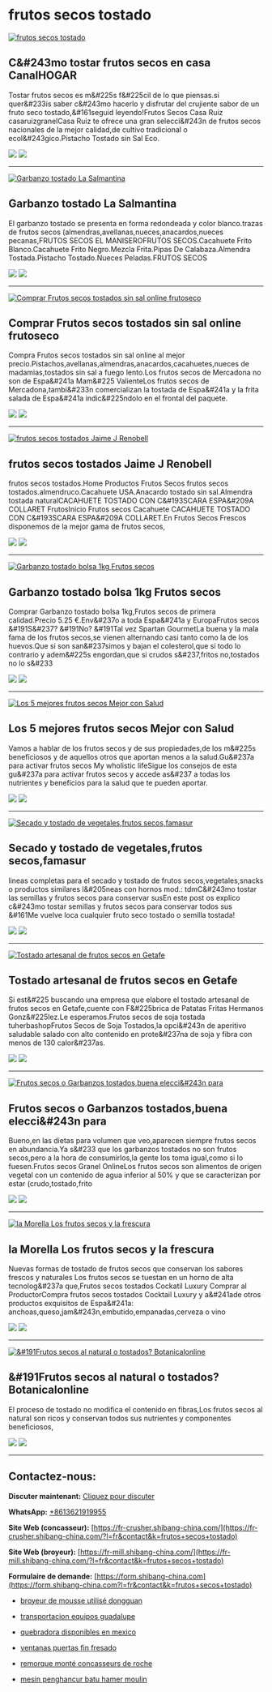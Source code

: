 # frutos secos tostado

<a href="https://swt.shibang-china.com/?l=fr&img&k=frutos+secos+tostado" target="_blank">![frutos secos tostado](http://static.shibang-china.com/all-800x300/1464.jpg)</a>

## C&#243mo tostar frutos secos en casa CanalHOGAR
Tostar frutos secos es m&#225s f&#225cil de lo que piensas.si quer&#233is saber c&#243mo hacerlo y disfrutar del crujiente sabor de un fruto seco tostado,&#161seguid leyendo!Frutos Secos Casa Ruiz casaruizgranelCasa Ruiz te ofrece una gran selecci&#243n de frutos secos nacionales de la mejor calidad,de cultivo tradicional o ecol&#243gico.Pistacho Tostado sin Sal Eco.


<a href="https://whatsapp.shibangsoft.com/WhatsApp.php" target="_blank" title="WhatsApp">![](http://static.shibang-china.com/icon/whatsapp.png)</a> <a href="https://swt.shibang-china.com/?l=fr&icon&k=frutos+secos+tostado" target="_blank">![](http://static.shibang-china.com/icon/chat-fr.png)</a>

---

<a href="https://swt.shibang-china.com/?l=fr&img&k=frutos+secos+tostado" target="_blank">![Garbanzo tostado La Salmantina](http://static.shibang-china.com/all-800x300/601.jpg)</a>

## Garbanzo tostado La Salmantina
El garbanzo tostado se presenta en forma redondeada y color blanco.trazas de frutos secos (almendras,avellanas,nueces,anacardos,nueces pecanas,FRUTOS SECOS EL MANISEROFRUTOS SECOS.Cacahuete Frito Blanco.Cacahuete Frito Negro.Mezcla Frita.Pipas De Calabaza.Almendra Tostada.Pistacho Tostado.Nueces Peladas.FRUTOS SECOS


<a href="https://whatsapp.shibangsoft.com/WhatsApp.php" target="_blank" title="WhatsApp">![](http://static.shibang-china.com/icon/whatsapp.png)</a> <a href="https://swt.shibang-china.com/?l=fr&icon&k=frutos+secos+tostado" target="_blank">![](http://static.shibang-china.com/icon/chat-fr.png)</a>

---

<a href="https://swt.shibang-china.com/?l=fr&img&k=frutos+secos+tostado" target="_blank">![Comprar Frutos secos tostados sin sal online frutoseco](http://static.shibang-china.com/all-800x300/61.jpg)</a>

## Comprar Frutos secos tostados sin sal online frutoseco
Compra Frutos secos tostados sin sal online al mejor precio.Pistachos,avellanas,almendras,anacardos,cacahuetes,nueces de madamias,tostados sin sal a fuego lento.Los frutos secos de Mercadona no son de Espa&#241a Mam&#225 ValienteLos frutos secos de Mercadona,tambi&#233n comercializan la tostada de Espa&#241a y la frita salada de Espa&#241a indic&#225ndolo en el frontal del paquete.


<a href="https://whatsapp.shibangsoft.com/WhatsApp.php" target="_blank" title="WhatsApp">![](http://static.shibang-china.com/icon/whatsapp.png)</a> <a href="https://swt.shibang-china.com/?l=fr&icon&k=frutos+secos+tostado" target="_blank">![](http://static.shibang-china.com/icon/chat-fr.png)</a>

---

<a href="https://swt.shibang-china.com/?l=fr&img&k=frutos+secos+tostado" target="_blank">![frutos secos tostados Jaime J Renobell](http://static.shibang-china.com/all-800x300/861.jpg)</a>

## frutos secos tostados Jaime J Renobell
frutos secos tostados.Home Productos Frutos Secos frutos secos tostados.almendruco.Cacahuete USA.Anacardo tostado sin sal.Almendra tostada naturalCACAHUETE TOSTADO CON C&#193SCARA ESPA&#209A COLLARET FrutosInicio Frutos secos Cacahuete CACAHUETE TOSTADO CON C&#193SCARA ESPA&#209A COLLARET.En Frutos Secos Frescos disponemos de la mejor gama de frutos secos,


<a href="https://whatsapp.shibangsoft.com/WhatsApp.php" target="_blank" title="WhatsApp">![](http://static.shibang-china.com/icon/whatsapp.png)</a> <a href="https://swt.shibang-china.com/?l=fr&icon&k=frutos+secos+tostado" target="_blank">![](http://static.shibang-china.com/icon/chat-fr.png)</a>

---

<a href="https://swt.shibang-china.com/?l=fr&img&k=frutos+secos+tostado" target="_blank">![Garbanzo tostado bolsa 1kg Frutos secos](http://static.shibang-china.com/all-800x300/1397.jpg)</a>

## Garbanzo tostado bolsa 1kg Frutos secos
Comprar Garbanzo tostado bolsa 1kg,Frutos secos de primera calidad.Precio 5.25 €.Env&#237o a toda Espa&#241a y EuropaFrutos secos &#191S&#237? &#191No? &#191Tal vez Spartan GourmetLa buena y la mala fama de los frutos secos,se vienen alternando casi tanto como la de los huevos.Que si son san&#237simos y bajan el colesterol,que si todo lo contrario y adem&#225s engordan,que si crudos s&#237,fritos no,tostados no lo s&#233


<a href="https://whatsapp.shibangsoft.com/WhatsApp.php" target="_blank" title="WhatsApp">![](http://static.shibang-china.com/icon/whatsapp.png)</a> <a href="https://swt.shibang-china.com/?l=fr&icon&k=frutos+secos+tostado" target="_blank">![](http://static.shibang-china.com/icon/chat-fr.png)</a>

---

<a href="https://swt.shibang-china.com/?l=fr&img&k=frutos+secos+tostado" target="_blank">![Los 5 mejores frutos secos Mejor con Salud](http://static.shibang-china.com/all-800x300/445.jpg)</a>

## Los 5 mejores frutos secos Mejor con Salud
Vamos a hablar de los frutos secos y de sus propiedades,de los m&#225s beneficiosos y de aquellos otros que aportan menos a la salud.Gu&#237a para activar frutos secos My wholistic lifeSigue los consejos de esta gu&#237a para activar frutos secos y accede as&#237 a todas los nutrientes y beneficios para la salud que te pueden aportar.


<a href="https://whatsapp.shibangsoft.com/WhatsApp.php" target="_blank" title="WhatsApp">![](http://static.shibang-china.com/icon/whatsapp.png)</a> <a href="https://swt.shibang-china.com/?l=fr&icon&k=frutos+secos+tostado" target="_blank">![](http://static.shibang-china.com/icon/chat-fr.png)</a>

---

<a href="https://swt.shibang-china.com/?l=fr&img&k=frutos+secos+tostado" target="_blank">![Secado y tostado de vegetales,frutos secos,famasur](http://static.shibang-china.com/all-800x300/310.jpg)</a>

## Secado y tostado de vegetales,frutos secos,famasur
lineas completas para el secado y tostado de frutos secos,vegetales,snacks o productos similares l&#205neas con hornos mod.: tdmC&#243mo tostar las semillas y frutos secos para conservar susEn este post os explico c&#243mo tostar semillas y frutos secos para conservar todos sus &#161Me vuelve loca cualquier fruto seco tostado o semilla tostada!


<a href="https://whatsapp.shibangsoft.com/WhatsApp.php" target="_blank" title="WhatsApp">![](http://static.shibang-china.com/icon/whatsapp.png)</a> <a href="https://swt.shibang-china.com/?l=fr&icon&k=frutos+secos+tostado" target="_blank">![](http://static.shibang-china.com/icon/chat-fr.png)</a>

---

<a href="https://swt.shibang-china.com/?l=fr&img&k=frutos+secos+tostado" target="_blank">![Tostado artesanal de frutos secos en Getafe](http://static.shibang-china.com/all-800x300/604.jpg)</a>

## Tostado artesanal de frutos secos en Getafe
Si est&#225 buscando una empresa que elabore el tostado artesanal de frutos secos en Getafe,cuente con F&#225brica de Patatas Fritas Hermanos Gonz&#225lez.Le esperamos.Frutos secos de soja tostada tuherbashopFrutos Secos de Soja Tostados,la opci&#243n de aperitivo saludable salado con alto contenido en prote&#237na de soja y fibra con menos de 130 calor&#237as.


<a href="https://whatsapp.shibangsoft.com/WhatsApp.php" target="_blank" title="WhatsApp">![](http://static.shibang-china.com/icon/whatsapp.png)</a> <a href="https://swt.shibang-china.com/?l=fr&icon&k=frutos+secos+tostado" target="_blank">![](http://static.shibang-china.com/icon/chat-fr.png)</a>

---

<a href="https://swt.shibang-china.com/?l=fr&img&k=frutos+secos+tostado" target="_blank">![Frutos secos o Garbanzos tostados,buena elecci&#243n para](http://static.shibang-china.com/all-800x300/377.jpg)</a>

## Frutos secos o Garbanzos tostados,buena elecci&#243n para
Bueno,en las dietas para volumen que veo,aparecen siempre frutos secos en abundancia.Ya s&#233 que los garbanzos tostados no son frutos secos,pero a la hora de consumirlos,la gente los toma igual,como si lo fuesen.Frutos secos Granel OnlineLos frutos secos son alimentos de origen vegetal con un contenido de agua inferior al 50% y que se caracterizan por estar (crudo,tostado,frito


<a href="https://whatsapp.shibangsoft.com/WhatsApp.php" target="_blank" title="WhatsApp">![](http://static.shibang-china.com/icon/whatsapp.png)</a> <a href="https://swt.shibang-china.com/?l=fr&icon&k=frutos+secos+tostado" target="_blank">![](http://static.shibang-china.com/icon/chat-fr.png)</a>

---

<a href="https://swt.shibang-china.com/?l=fr&img&k=frutos+secos+tostado" target="_blank">![la Morella Los frutos secos y la frescura](http://static.shibang-china.com/all-800x300/816.jpg)</a>

## la Morella Los frutos secos y la frescura
Nuevas formas de tostado de frutos secos que conservan los sabores frescos y naturales Los frutos secos se tuestan en un horno de alta tecnolog&#237a que,Frutos secos tostados Cockatil Luxury Comprar al ProductorCompra frutos secos tostados Cocktail Luxury y a&#241ade otros productos exquisitos de Espa&#241a: anchoas,queso,jam&#243n,embutido,empanadas,cerveza o vino


<a href="https://whatsapp.shibangsoft.com/WhatsApp.php" target="_blank" title="WhatsApp">![](http://static.shibang-china.com/icon/whatsapp.png)</a> <a href="https://swt.shibang-china.com/?l=fr&icon&k=frutos+secos+tostado" target="_blank">![](http://static.shibang-china.com/icon/chat-fr.png)</a>

---

<a href="https://swt.shibang-china.com/?l=fr&img&k=frutos+secos+tostado" target="_blank">![&#191Frutos secos al natural o tostados? Botanicalonline](http://static.shibang-china.com/all-800x300/258.jpg)</a>

## &#191Frutos secos al natural o tostados? Botanicalonline
El proceso de tostado no modifica el contenido en fibras,Los frutos secos al natural son ricos y conservan todos sus nutrientes y componentes beneficiosos,

<a href="https://whatsapp.shibangsoft.com/WhatsApp.php" target="_blank" title="WhatsApp">![](http://static.shibang-china.com/icon/whatsapp.png)</a> <a href="https://swt.shibang-china.com/?l=fr&icon&k=frutos+secos+tostado" target="_blank">![](http://static.shibang-china.com/icon/chat-fr.png)</a>

---
## Contactez-nous:

**Discuter maintenant:** [Cliquez pour discuter](https://swt.shibang-china.com?l=fr&contact&k=frutos+secos+tostado)

**WhatsApp:**  [+8613621919955](https://whatsapp.shibangsoft.com/WhatsApp.php)

**Site Web (concasseur):** [https://fr-crusher.shibang-china.com/](https://fr-crusher.shibang-china.com/?l=fr&contact&k=frutos+secos+tostado)

**Site Web (broyeur):** [https://fr-mill.shibang-china.com/](https://fr-mill.shibang-china.com/?l=fr&contact&k=frutos+secos+tostado)

**Formulaire de demande:** [https://form.shibang-china.com](https://form.shibang-china.com?l=fr&contact&k=frutos+secos+tostado)

* [broyeur de mousse utilisé dongguan](../61/broyeur%20de%20mousse%20utilis%C3%A9%20dongguan.md)

* [transportacion equipos guadalupe](../62/transportacion%20equipos%20guadalupe.md)

* [quebradora disponibles en mexico](../63/quebradora%20disponibles%20en%20mexico.md)

* [ventanas puertas fin fresado](../63/ventanas%20puertas%20fin%20fresado.md)

* [remorque monté concasseurs de roche](../62/remorque%20mont%C3%A9%20concasseurs%20de%20roche.md)

* [mesin penghancur batu hamer moulin](../62/mesin%20penghancur%20batu%20hamer%20moulin.md)